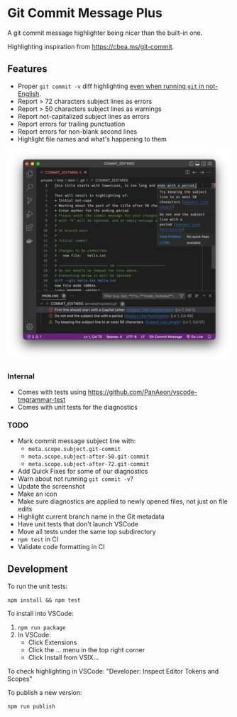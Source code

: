 # Git Commit Message Plus

A git commit message highlighter being nicer than the built-in one.

Highlighting inspiration from <https://cbea.ms/git-commit>.

## Features

- Proper `git commit -v` diff highlighting [even when running `git` in
  not-English](https://github.com/textmate/git.tmbundle/issues/60).
- Report > 72 characters subject lines as errors
- Report > 50 characters subject lines as warnings
- Report not-capitalized subject lines as errors
- Report errors for trailing punctuation
- Report errors for non-blank second lines
- Highlight file names and what's happening to them

<!-- FIXME: Add an animated demo here! -->

![Highlighted Git commit message](images/screenshot.png)

### Internal

- Comes with tests using <https://github.com/PanAeon/vscode-tmgrammar-test>
- Comes with unit tests for the diagnostics

### TODO

- Mark commit message subject line with:
  - `meta.scope.subject.git-commit`
  - `meta.scope.subject-after-50.git-commit`
  - `meta.scope.subject-after-72.git-commit`
- Add Quick Fixes for some of our diagnostics
- Warn about not running `git commit -v`?
- Update the screenshot
- Make an icon
- Make sure diagnostics are applied to newly opened files, not just on file
  edits
- Highlight current branch name in the Git metadata
- Have unit tests that don't launch VSCode
- Move all tests under the same top subdirectory
- `npm test` in CI
- Validate code formatting in CI

## Development

To run the unit tests:

```
npm install && npm test
```

To install into VSCode:

1. `npm run package`
1. In VSCode:
   - Click Extensions
   - Click the ... menu in the top right corner
   - Click Install from VSIX...

To check highlighting in VSCode: "Developer: Inspect Editor Tokens and Scopes"

To publish a new version:

```
npm run publish
```


[git-rebase]: https://github.com/microsoft/vscode/blob/b5aa3e0a3d3cdac2c44c022182ca2f238949a444/extensions/git-base/package.json#L60-L73